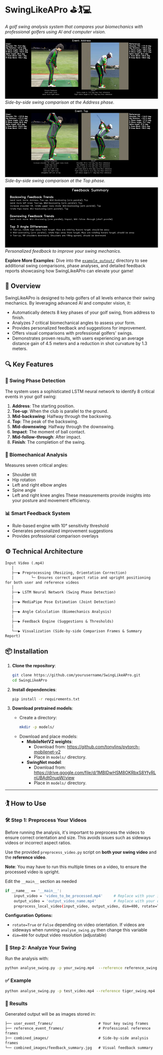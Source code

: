 # SwingLikeAPro ⛳🏌️💻

_A golf swing analysis system that compares your biomechanics with professional golfers using AI and computer vision._

![Address Comparison](example_output/Address_comparison.jpg)
*Side-by-side swing comparison at the Address phase.*  

![Top Comparison](example_output/Top_comparison.jpg)
*Side-by-side swing comparison at the Top phase.*  

![Feedback Summary](example_output/feedback_summary.jpg)
*Personalized feedback to improve your swing mechanics.*  

**Explore More Examples**: Dive into the [`example_output/`](./example_output/) directory to see additional swing comparisons, phase analyses, and detailed feedback reports showcasing how SwingLikeAPro can elevate your game!

## 🚀 Overview

SwingLikeAPro is designed to help golfers of all levels enhance their swing mechanics. By leveraging advanced AI and computer vision, it:
- Automatically detects 8 key phases of your golf swing, from address to finish.
- Analyzes 7 critical biomechanical angles to assess your form.
- Provides personalized feedback and suggestions for improvement.
- Offers visual comparisons with professional golfers' swings.
- Demonstrates proven results, with users experiencing an average distance gain of 4.5 meters and a reduction in shot curvature by 1.3 meters.

## 🔍 Key Features

### 🎯 Swing Phase Detection
The system uses a sophisticated LSTM neural network to identify 8 critical events in your golf swing:
1. **Address**: The starting position.
2. **Toe-up**: When the club is parallel to the ground.
3. **Mid-backswing**: Halfway through the backswing.
4. **Top**: The peak of the backswing.
5. **Mid-downswing**: Halfway through the downswing.
6. **Impact**: The moment of ball contact.
7. **Mid-follow-through**: After impact.
8. **Finish**: The completion of the swing.

### 📐 Biomechanical Analysis
Measures seven critical angles:
- Shoulder tilt
- Hip rotation
- Left and right elbow angles
- Spine angle
- Left and right knee angles
These measurements provide insights into your posture and movement efficiency.

### 📊 Smart Feedback System
- Rule-based engine with 10° sensitivity threshold
- Generates personalized improvement suggestions
- Provides professional comparison overlays

## ⚙️ Technical Architecture

```
Input Video (.mp4)
   │
   ├──▶ Preprocessing (Resizing, Orientation Correction)
   │        └─ Ensures correct aspect ratio and upright positioning for both user and reference videos
   │
   ├──▶ LSTM Neural Network (Swing Phase Detection)
   │
   ├──▶ MediaPipe Pose Estimation (Joint Detection)
   │
   ├──▶ Angle Calculation (Biomechanics Analysis)
   │
   ├──▶ Feedback Engine (Suggestions & Thresholds)
   │
   └──▶ Visualization (Side-by-side Comparison Frames & Summary Report)
```

## 📦 Installation

1. **Clone the repository**:
   ```bash
   git clone https://github.com/yourusername/SwingLikeAPro.git
   cd SwingLikeAPro
   ```

2. **Install dependencies**:
   ```bash
   pip install -r requirements.txt
   ```

3. **Download pretrained models**:
   - Create a directory:
     ```bash
     mkdir -p models/
     ```
   - Download and place models:
     - **MobileNetV2 weights**:
       - Download from: https://github.com/tonylins/pytorch-mobilenet-v2
       - Place in `models/` directory.
     - **SwingNet model**:
       - Download from: https://drive.google.com/file/d/1MBIDwHSM8OKRbxS8YfyRLnUBAdt0nupW/view
       - Place in `models/` directory.

---

## 🏌️ How to Use

### 🛠️ Step 1: Preprocess Your Videos

Before running the analysis, it's important to preprocess the videos to ensure correct orientation and size. This avoids issues such as sideways videos or incorrect aspect ratios.

Use the provided `preprocess_video.py` script on **both your swing video** and the **reference video**.

**Note**: You may have to run this multiple times on a video, to ensure the processed video is upright.

Edit the `__main__` section as needed
```bash
if __name__ == '__main__':
    input_video = 'video_to_be_processed.mp4'     # Replace with your input file path
    output_video = 'output_video_name.mp4'        # Replace with your desired output path
    preprocess_local_video(input_video, output_video, dim=400, rotate=True)
```

**Configuration Options:**
- `rotate=True` or `False` depending on video orientation. If videos are sideways when running `analyse_swing.py` then change this variable
- `dim=400` for output video resolution (adjustable)

### 🎥 Step 2: Analyze Your Swing

Run the analysis with:

```bash
python analyse_swing.py -p your_swing.mp4  --reference reference_swing.mp4
```

### ✅ Example

```bash
python analyse_swing.py -p test_video.mp4 --reference tiger_swing.mp4
```

### 📁 Results

Generated output will be as images stored in:

```
├── user_event_frames/                     # Your key swing frames
├── reference_event_frames/                # Professional reference frames
├── combined_images/                       # Side-by-side analysis frames
└── combined_images/feedback_summary.jpg   # Visual feedback summary
```
